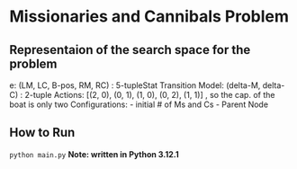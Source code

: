 # Missionaries and Cannibals Problem

## Representaion of the search space for the problem
e: (LM, LC, B-pos, RM, RC) : 5-tupleStat
Transition Model: (delta-M, delta-C) : 2-tuple
Actions: [(2, 0), (0, 1), (1, 0), (0, 2), (1, 1)] , so the cap. of the boat is only two
Configurations:
			- initial # of Ms and Cs
			- Parent Node

## How to Run
`python main.py`
**Note: written in __Python 3.12.1__**